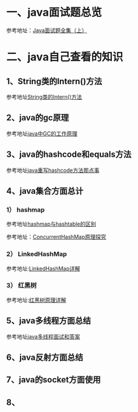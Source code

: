 # 一、java面试题总览
参考地址：[Java面试题全集（上）](https://blog.csdn.net/jackfrued/article/details/44921941)

# 二、java自己查看的知识
## 1、String类的Intern()方法
参考地址[String类的Intern()方法](https://blog.csdn.net/as1072966956/article/details/82051111)
## 2、java的gc原理
参考地址[java中GC的工作原理](https://www.cnblogs.com/diaozhaojian/p/10510608.html)
## 3、java的hashcode和equals方法
参考地址[java重写hashcode方法那点事](https://blog.csdn.net/zhengchao1991/article/details/78916471)
## 4、java集合方面总计
### 1） hashmap
参考地址[hashmap与hashtable的区别](https://www.jianshu.com/p/939b8a672070)

参考地址：[ConcurrentHashMap原理探究](https://www.cnblogs.com/huangjuncong/p/9478505.html)
### 2） LinkedHashMap
参考地址:[LinkedHashMap详解](https://blog.csdn.net/qq_26857649/article/details/81713420)

### 3） 红黑树
参考地址:[红黑树原理详解](https://blog.csdn.net/liushengxi_root/article/details/86073971)

## 5、java多线程方面总结
参考地址[java多线程面试和答案](https://blog.csdn.net/ll666634/article/details/78615505)
## 6、java反射方面总结
## 7、java的socket方面使用
## 8、
